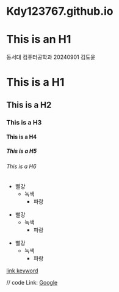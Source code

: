 # Kdy123767.github.io

This is an H1
=============

동서대 컴퓨터공학과 20240901 김도윤

# This is a H1
## This is a H2
### This is a H3
#### This is a H4
##### This is a H5
###### This is a H6

* 빨강
  * 녹색
    * 파랑

+ 빨강
  + 녹색
    + 파랑

- 빨강
  - 녹색
    - 파랑

[link keyword][id]

[id]: URL "Optional Title here"

// code
Link: [Google][googlelink]

[googlelink]: https://google.com "Go google"
